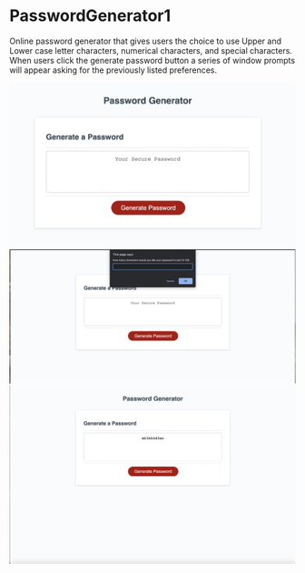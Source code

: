 # PasswordGenerator1

Online password generator that gives users the choice to use Upper and Lower case letter characters, numerical characters, and special characters. When users click the generate password button a series of window prompts will appear asking for the previously listed preferences. 

<img src = "https://github.com/jacobsousa/PasswordGenerator1/blob/main/step1.png">
<img src = "https://github.com/jacobsousa/PasswordGenerator1/blob/main/step2.png">
<img src = "https://github.com/jacobsousa/PasswordGenerator1/blob/main/step3.png">

